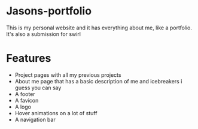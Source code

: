 # Jasons-portfolio
This is my personal website and it has everything about me, like a portfolio. It's also a submission for swirl
# Features
- Project pages with all my previous projects
- About me page that has a basic description of me and icebreakers i guess you can say
- A footer
- A favicon
- A logo
- Hover animations on a lot of stuff
- A navigation bar
